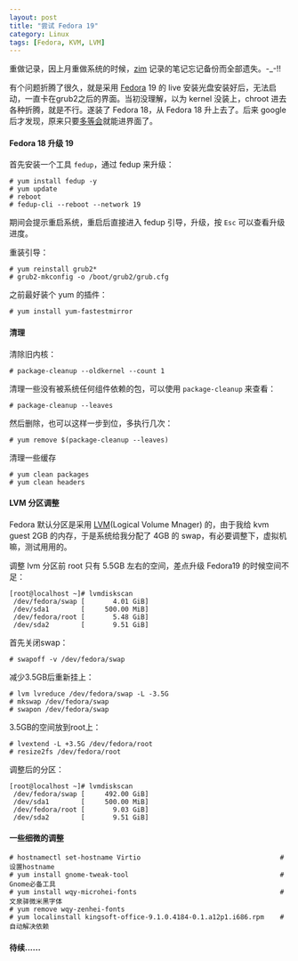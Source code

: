```yaml
---
layout: post
title: "尝试 Fedora 19"
category: Linux
tags: [Fedora, KVM, LVM]
---
```


重做记录，因上月重做系统的时候，[zim][1] 记录的笔记忘记备份而全部遗失。-_-!!

有个问题折腾了很久，就是采用 [Fedora][2] 19 的 live 安装光盘安装好后，无法启动，一直卡在grub2之后的界面。当初没理解，以为 kernel 没装上，chroot 进去各种折腾，就是不行。遂装了 Fedora 18，从 Fedora 18 升上去了。后来 google 后才发现，原来只要[多等会][3]就能进界面了。

#### Fedora 18 升级 19

首先安装一个工具 `fedup`，通过 fedup 来升级：

    # yum install fedup -y
    # yum update
    # reboot
    # fedup-cli --reboot --network 19

<!-- more -->
期间会提示重启系统，重启后直接进入 fedup 引导，升级，按 `Esc` 可以查看升级进度。

重装引导：

    # yum reinstall grub2*
    # grub2-mkconfig -o /boot/grub2/grub.cfg

之前最好装个 yum 的插件：

    # yum install yum-fastestmirror

#### 清理

清除旧内核：

    # package-cleanup --oldkernel --count 1

清理一些没有被系统任何组件依赖的包，可以使用 `package-cleanup` 来查看：

    # package-cleanup --leaves

然后删除，也可以这样一步到位，多执行几次：

    # yum remove $(package-cleanup --leaves)

清理一些缓存

    # yum clean packages
    # yum clean headers

#### LVM 分区调整

Fedora 默认分区是采用 [LVM][4](Logical Volume Mnager) 的，由于我给 kvm guest 2GB 的内存，于是系统给我分配了 4GB 的 swap，有必要调整下，虚拟机嘛，测试用用的。

调整 lvm 分区前 root 只有 5.5GB 左右的空间，差点升级 Fedora19 的时候空间不足：

```
[root@localhost ~]# lvmdiskscan
 /dev/fedora/swap [       4.01 GiB]
 /dev/sda1        [     500.00 MiB]
 /dev/fedora/root [       5.48 GiB]
 /dev/sda2        [       9.51 GiB]
```

首先关闭swap：

    # swapoff -v /dev/fedora/swap

减少3.5GB后重新挂上：

    # lvm lvreduce /dev/fedora/swap -L -3.5G
    # mkswap /dev/fedora/swap
    # swapon /dev/fedora/swap

3.5GB的空间放到root上：

    # lvextend -L +3.5G /dev/fedora/root
    # resize2fs /dev/fedora/root

调整后的分区：

```
[root@localhost ~]# lvmdiskscan
 /dev/fedora/swap [     492.00 GiB]
 /dev/sda1        [     500.00 MiB]
 /dev/fedora/root [       9.03 GiB]
 /dev/sda2        [       9.51 GiB]
```

#### 一些细微的调整

    # hostnamectl set-hostname Virtio                                   # 设置hostname
    # yum install gnome-tweak-tool                                      # Gnome必备工具
    # yum install wqy-microhei-fonts                                    # 文泉驿微米黑字体
    # yum remove wqy-zenhei-fonts
    # yum localinstall kingsoft-office-9.1.0.4184-0.1.a12p1.i686.rpm    # 自动解决依赖

#### 待续......

[1]: http://zim-wik.org
[2]: http://fedoraproject.org
[3]: https://fedoraproject.org/wiki/Common_F19_bugs#Reboot_after_non-live_install_often_delayed_for_a_minute_or_so
[4]: http://www.sourceware.org/lvm2
